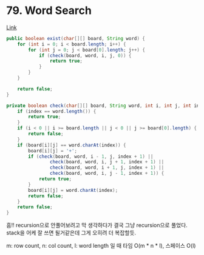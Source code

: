 # 79. Word Search

[Link](https://leetcode.com/problems/word-search/)

```java
public boolean exist(char[][] board, String word) {
    for (int i = 0; i < board.length; i++) {
        for (int j = 0; j < board[0].length; j++) {
            if (check(board, word, i, j, 0)) {
                return true;
            }
        }
    }

    return false;
}

private boolean check(char[][] board, String word, int i, int j, int index) {
    if (index == word.length()) {
        return true;
    }
    if (i < 0 || i >= board.length || j < 0 || j >= board[0].length) {
        return false;
    }
    if (board[i][j] == word.charAt(index)) {
        board[i][j] = '+';
        if (check(board, word, i - 1, j, index + 1) ||
                check(board, word, i, j + 1, index + 1) ||
                check(board, word, i + 1, j, index + 1) ||
                check(board, word, i, j - 1, index + 1)) {
            return true;
        }
        board[i][j] = word.charAt(index);
        return false;
    }
    return false;
}
```

흠!! recursion으로 안풀어보려고 막 생각하다가 결국 그냥 recursion으로 풀었다.
stack을 어케 잘 쓰면 될거같은데 그게 오히려 더 복잡할듯.

m: row count, n: col count, l: word length 일 때 타임 O(m * n * l), 스페이스 O(l)